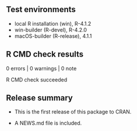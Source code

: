 ## Test environments
* local R installation (win), R-4.1.2
* win-builder (R-devel), R-4.2.0
* macOS-builder (R-release), 4.1.1

## R CMD check results

0 errors | 0 warnings | 0 note

R CMD check succeeded

## Release summary

* This is the first release of this package to CRAN.

* A NEWS.md file is included.
